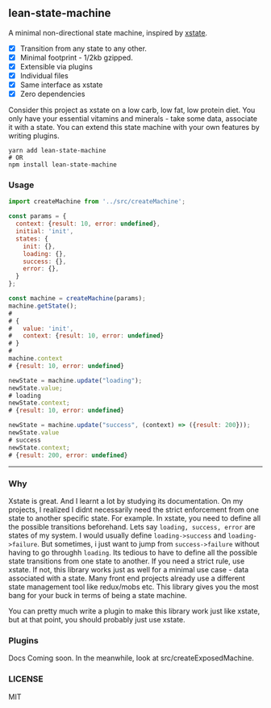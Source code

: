 lean-state-machine
---

A minimal non-directional state machine, inspired by [xstate](https://github.com/davidkpiano/xstate).

- [x] Transition from any state to any other.
- [x] Minimal footprint - 1/2kb gzipped.
- [x] Extensible via plugins
- [x] Individual files
- [x] Same interface as xstate
- [x] Zero dependencies

Consider this project as xstate on a low carb, low fat, low protein diet. You only have your essential vitamins and minerals - take some data, associate it with a state. You can extend this state machine with your own features by writing plugins.

```
yarn add lean-state-machine
# OR
npm install lean-state-machine
```

### Usage

```js
import createMachine from '../src/createMachine';

const params = {
  context: {result: 10, error: undefined},
  initial: 'init',
  states: {
  	init: {},
    loading: {},
    success: {},
    error: {},
  }
};

const machine = createMachine(params);
machine.getState();
# 
# {
#   value: 'init',
#   context: {result: 10, error: undefined}
# }
# 
machine.context
# {result: 10, error: undefined}

newState = machine.update("loading");
newState.value;
# loading
newState.context;
# {result: 10, error: undefined}

newState = machine.update("success", (context) => ({result: 200}));
newState.value
# success
newState.context;
# {result: 200, error: undefined}

```

---

### Why
Xstate is great. And I learnt a lot by studying its documentation. On my projects, I realized I didnt necessarily need the strict enforcement from one state to another specific state. For example.
In xstate, you need to define all the possible transitions beforehand. Lets say `loading, success, error` are states of my system. I would usually define `loading->success` and `loading->failure`. But sometimes, i just want to jump from `success->failure` without having to go throughh `loading`. Its tedious to have to define all the possible state transitions from one state to another. If you need a strict rule, use xstate. If not, this library works just as well for a minimal use case - data associated with a state.
Many front end projects already use a different state management tool like redux/mobs etc. This library gives you the most bang for your buck in terms of being a state machine.

You can pretty much write a plugin to make this library work just like xstate, but at that point, you should probably just use xstate.

### Plugins
Docs Coming soon. In the meanwhile, look at src/createExposedMachine.

### LICENSE
MIT